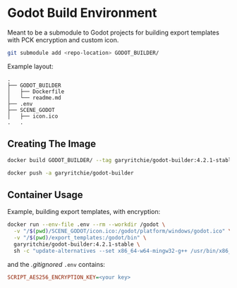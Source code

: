 # Godot Build Environment

Meant to be a submodule to Godot projects for building export templates with PCK encryption and custom icon.

```bash
git submodule add <repo-location> GODOT_BUILDER/
```

Example layout:

```tree
.
├── GODOT_BUILDER
│   ├── Dockerfile
│   └── readme.md
├── .env
├── SCENE_GODOT
│   ├── icon.ico
.   .
```

## Creating The Image

```bash
docker build GODOT_BUILDER/ --tag garyritchie/godot-builder:4.2.1-stable

docker push -a garyritchie/godot-builder
```

## Container Usage

Example, building export templates, with encryption:

```bash
docker run --env-file .env --rm --workdir /godot \
  -v "/$(pwd)/SCENE_GODOT/icon.ico:/godot/platform/windows/godot.ico" \
  -v "/$(pwd)/export_templates:/godot/bin" \
  garyritchie/godot-builder:4.2.1-stable \
  sh -c "update-alternatives --set x86_64-w64-mingw32-g++ /usr/bin/x86_64-w64-mingw32-g++-posix && scons use_lto=yes platform=windows target=template_release optimize=size arch=x86_64"
```

and the _.gitignored_ `.env` contains:

```ini
SCRIPT_AES256_ENCRYPTION_KEY=<your key>
```
